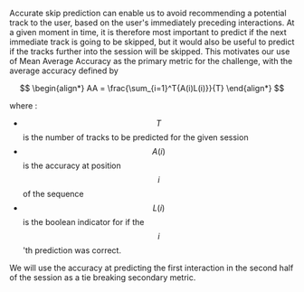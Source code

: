 Accurate skip prediction can enable us to avoid recommending a potential track to the user, based on the user's immediately preceding interactions. At a given moment in time, it is therefore most important to predict if the next immediate track is going to be skipped, but it would also be useful to predict if the tracks further into the session will be skipped. This motivates our use of Mean Average Accuracy as the primary metric for the challenge, with the average accuracy defined by

$$
\begin{align*}
AA = \frac{\sum_{i=1}^T{A(i)L(i)}}{T}
\end{align*}
$$

where :

* $$ T $$ is the number of tracks to be predicted for the given session
* $$ A(i) $$ is the accuracy at position $$i$$ of the sequence
* $$ L(i) $$ is the boolean indicator for if the $$i$$'th prediction was correct.

We will use the accuracy at predicting the first interaction in the second half of the session as a tie breaking secondary metric.